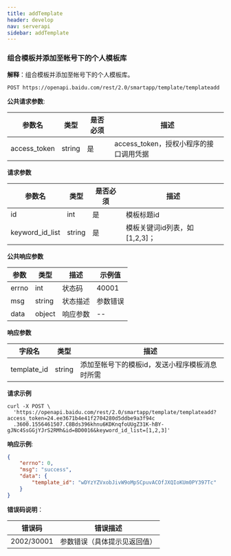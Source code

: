 ```yaml
---
title: addTemplate
header: develop
nav: serverapi
sidebar: addTemplate
---
```

 
### 组合模板并添加至帐号下的个人模板库

**解释**：组合模板并添加至帐号下的个人模板库。


```
POST https://openapi.baidu.com/rest/2.0/smartapp/template/templateadd
```
**公共请求参数**:

|参数名 | 类型 | 是否必须 | 描述|
|----- |-----| ------| -----|
|access_token |string | 是 | access_token，授权小程序的接口调用凭据 |

**请求参数**

|参数名 | 类型 | 是否必须 | 描述|
|----- |-----| ------| -----|
|id | int | 是 | 模板标题id|
|keyword\_id\_list | string | 是 | 模板关键词id列表，如[1,2,3]；|

**公共响应参数** 

|参数|类型|描述|示例值|
|--|--|--|--|
|errno|int|状态码|40001|
|msg|string|状态描述|参数错误|
|data|object|响应参数|--|

**响应参数** 

|字段名 | 类型  | 描述|
|----- |-----| -----|
|template_id | string| 添加至帐号下的模板id，发送小程序模板消息时所需 |

**请求示例**

```shell
curl -X POST \
  'https://openapi.baidu.com/rest/2.0/smartapp/template/templateadd?access_token=24.ee3671b4e41f2704280d5ddbe9a3f94c
  .3600.1556461507.C8Bds396khnu6KDKnqfoUUgZ31K-hBY-gJNc4SsGGjYJrS2RMh&id=BD0016&keyword_id_list=[1,2,3]'
```

**响应示例**:

```json
{
    "errno": 0,
    "msg": "success",
    "data": {
        "template_id": "wDYzYZVxobJivW9oMpSCpuvACOfJXQIoKUm0PY397Tc"
    }
}
```

**错误码说明**：

|错误码 | 错误描述 |
|----- |-----|
|2002/30001|参数错误（具体提示见返回值）|
